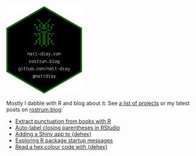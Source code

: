 <img src="https://raw.githubusercontent.com/matt-dray/stickers/master/output/business_hex.png" width=200>

Mostly I dabble with R and blog about it. See [a list of projects](https://github.com/matt-dray/projects/blob/main/README.md) or my latest posts on [rostrum.blog](https://www.rostrum.blog/):

<!-- BLOG-POST-LIST:START -->
- [Extract punctuation from books with R](https://www.rostrum.blog/2021/09/12/extract-punct/)
- [Auto-label closing parentheses in RStudio](https://www.rostrum.blog/2021/08/31/add-biscuits/)
- [Adding a Shiny app to {dehex}](https://www.rostrum.blog/2021/08/27/dehex-app/)
- [Exploring R package startup messages](https://www.rostrum.blog/2021/08/27/zzz/)
- [Read a hex colour code with {dehex}](https://www.rostrum.blog/2021/08/10/dehex/)
<!-- BLOG-POST-LIST:END -->
